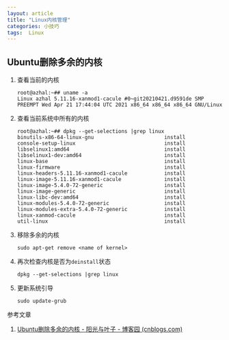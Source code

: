 ```yaml
---
layout: article
title: "Linux内核管理"
categories: 小技巧
tags:  Linux
---
```




## Ubuntu删除多余的内核

1. 查看当前的内核

   ```shell
   root@azhal:~## uname -a
   Linux azhal 5.11.16-xanmod1-cacule #0~git20210421.d9591de SMP PREEMPT Wed Apr 21 17:44:04 UTC 2021 x86_64 x86_64 x86_64 GNU/Linux
   ```

2. 查看当前系统中所有的内核

   ```shell
   root@azhal:~## dpkg --get-selections |grep linux
   binutils-x86-64-linux-gnu                       install
   console-setup-linux                             install
   libselinux1:amd64                               install
   libselinux1-dev:amd64                           install
   linux-base                                      install
   linux-firmware                                  install
   linux-headers-5.11.16-xanmod1-cacule            install
   linux-image-5.11.16-xanmod1-cacule              install
   linux-image-5.4.0-72-generic                    install
   linux-image-generic                             install
   linux-libc-dev:amd64                            install
   linux-modules-5.4.0-72-generic                  install
   linux-modules-extra-5.4.0-72-generic            install
   linux-xanmod-cacule                             install
   util-linux                                      install
   ```

3. 移除多余的内核

   ```shell
   sudo apt-get remove <name of kernel>
   ```

4. 再次检查内核是否为`deinstall`状态

   ```shell
   dpkg --get-selections |grep linux
   ```

5. 更新系统引导

   ```shell
   sudo update-grub
   ```

参考文章

1. [Ubuntu删除多余的内核 - 阳光与叶子 - 博客园 (cnblogs.com)](https://www.cnblogs.com/yangzhaon/p/12911716.html)
